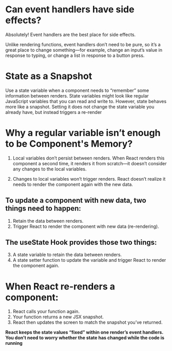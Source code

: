 # Can event handlers have side effects?

Absolutely! Event handlers are the best place for side effects.

Unlike rendering functions, event handlers don’t need to be pure, so it’s a great place to change something—for example, change an input’s value in response to typing, or change a list in response to a button press.

# State as a Snapshot

Use a state variable when a component needs to “remember” some information between renders. State variables might look like regular JavaScript variables that you can read and write to. However, state behaves more like a snapshot. Setting it does not change the state variable you already have, but instead triggers a re-render

# Why a regular variable isn’t enough to be Component's Memory?

1. Local variables don’t persist between renders. When React renders this component a second time, it renders it from scratch—it doesn’t consider any changes to the local variables.

2. Changes to local variables won’t trigger renders. React doesn’t realize it needs to render the component again with the new data.

## To update a component with new data, two things need to happen:

1. Retain the data between renders.
2. Trigger React to render the component with new data (re-rendering).

## The useState Hook provides those two things:

3. A state variable to retain the data between renders.
4. A state setter function to update the variable and trigger React to render the component again.

# When React re-renders a component:

1. React calls your function again.
2. Your function returns a new JSX snapshot.
3. React then updates the screen to match the snapshot you’ve returned.

**React keeps the state values “fixed” within one render’s event handlers. You don’t need to worry whether the state has changed while the code is running**
